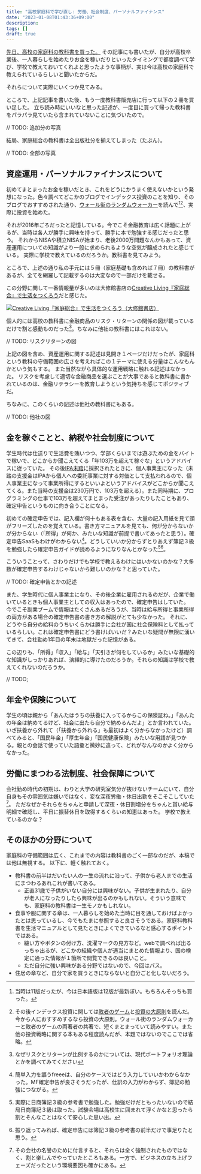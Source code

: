 ```yaml
---
title: "高校家庭科で学び直し: 労働、社会制度、パーソナルファイナンス"
date: "2023-01-08T01:43:36+09:00"
description:
tags: []
draft: true
---
```


[先日、高校の家庭科の教科書を買った。](../20221221-bought-school-texts/)
その記事にも書いたが、自分が高校卒業後、一人暮らしを始めたりお金を稼いだりといったタイミングで都度調べて学び、学校で教えておいてくれよと思ったような事柄が、実は今は高校の家庭科で教えられているらしいと聞いたからだ。

それらについて実際にいくつか見てみる。

ところで、上記記事を書いた後、もう一度教科書販売店に行って以下の２冊を買い足した。
立ち読み時にいいなと思った記述が、一度目に買って帰った教科書をパラパラ見ていたら含まれていないことに気づいたので。

// TODO: 追加分の写真

結局、家庭総合の教科書は全出版社分を揃えてしまった（たぶん）。

// TODO: 全部の写真

## 資産運用・パーソナルファイナンスについて
初めてまとまったお金を稼いだとき、これをどうにかうまく使えないかという発想になった。色々調べてどこかのブログでインデックス投資のことを知り、そのブログでおすすめされた通り、[ウォール街のランダムウォーカー](https://www.amazon.co.jp/dp/453235823X)を読んで[^1][^2]、実際に投資を始めた。

[^1]: 当時は11版だったが、今は日本語版は12版が最新ぽい。もちろんそっちも買った。
[^2]: その後インデックス投資に関しては[敗者のゲーム](https://www.amazon.co.jp/dp/4532356288)と[投資の大原則](https://www.amazon.co.jp/dp/4532357853)を読んだ。今から人におすすめするなら投資の大原則。ウォール街のランダムウォーカーと敗者のゲームの両著者の共著で、短くまとまっていて読みやすい。また他の投資戦略に関する本もある程度読んだが、本題ではないのでここでは省略。

それが2016年ごろだったと記憶している。今でこそ金融教育は広く話題に上がるが、当時は各人が勝手に興味を持って、勝手に本で勉強する感じだったと思う。
それからNISAや積立NISAが始まり、老後2000万問題なんかもあって、資産運用についての知識がより一般に求められるような空気が醸成されたと感じている。
実際に学校で教えているのだろうか。教科書を見てみよう。

ところで、上述の通り私の手元には５冊（家庭基礎も含めれば７冊）の教科書があるが、全てを網羅して記載するのは大変なので一部だけを載せる。

この分野に関して一番情報量が多いのは大修館書店の[Creative Living『家庭総合』で生活をつくろう](https://www.taishukan.co.jp/kateika/product/?type=textbook&id=57)だと感じた。

[![Creative Living『家庭総合』で生活をつくろう（大修館書店）](https://www.taishukan.co.jp/files_upload/upload/textbook/KKErUavYUN8rY6X86jZim9h8.png)](https://www.taishukan.co.jp/kateika/product/?type=textbook&id=57)

個人的には高校の教科書に金融商品のリスク・リターンの関係の図が載っているだけで割と感動ものだった[^3]。ちなみに他社の教科書にはこれはない。

[^3]: なぜリスクとリターンが比例するのかについては、現代ポートフォリオ理論とかを調べてみてください

// TODO: リスクリターンの図

上記の図を含め、資産運用に関する記述は見開き１ページだけだったが、家庭科という教科の守備範囲の広さを考えればこの１テーマに使える分量はこんなもんかという気もする。
また当然ながら具体的な運用戦略に触れる記述はなかった。
リスクを考慮して適切な金融商品を選ぶことが大事であると教科書に書かれているのは、金融リテラシーを教育しようという気持ちを感じてポジティブだ。

ちなみに、このくらいの記述は他社の教科書にもある。

// TODO: 他社の図

## 金を稼ぐことと、納税や社会制度について
学生時代は仕送りで生活費を賄いつつ、学部くらいまでは遊ぶための金をバイトで稼いで、どこからか聞こえてくる「年103万を超えて稼ぐな」というアドバイスに従っていた。
その後[IPA未踏](https://www.ipa.go.jp/jinzai/mitou/portal_index.html)に採択されたときに、個人事業主になった（未踏の支援金はIPAから個人への委託事業に対する対価として支払われるので、個人事業主になって事業所得にするといいよというアドバイスがどこからか聞こえてくる。また当時の支援金は230万円で、103万を超える）。また同時期に、プログラミングの仕事で103万を超えてまとまった受注があったりしたこともあり、確定申告というものに向き合うことになる。

初めての確定申告では、記入欄が何十もある表を含む、大量の記入用紙を見て頭がフリーズしたのを覚えている。書き方マニュアルを見ても、何が分からないかが分からない（「所得」が何か、みたいな知識が前提で書いてあったと思う）。確定申告SaaSもわけがわからない[^4]。どうしていいか分からずとりあえず簿記３級を勉強したら確定申告ガイドが読めるようになりなんとかなった[^5][^6]。

[^4]: 簡単入力を謳うfreeeは、自分のケースではどう入力していいかわからなかった。MF確定申告が良さそうだったが、仕訳の入力がわからず、簿記の勉強につながる。
[^5]: 実際に日商簿記３級の参考書で勉強した。勉強だけだともったいないので結局日商簿記３級は取った。試験会場は高校生に囲まれて浮くかなと思ったら割とそんなことはなくて安心した思い出。
[^6]: 振り返ってみれば、確定申告には簿記３級の参考書の前半だけで事足りたと思う。

こういうことって、さわりだけでも学校で教えるわけにはいかないのかな？大多数が確定申告するわけじゃないから難しいのかな？と思っていた。

// TODO: 確定申告とかの記述

また、学生時代に個人事業主になり、その後企業に雇用されるのだが、企業で働いているときも個人事業主としての収入はあったので、確定申告はしていた。
今でこそ副業ブームで情報はたくさんあるだろうが、当時は給与所得と事業所得の両方がある場合の確定申告書の書き方の解説がとても少なかった。
それに、どうやら自分の給料のうちいくらかは勝手に会社が国に社会保険料として払っているらしい。これは確定申告書にどう書けばいいだ？みたいな疑問が無限に湧いてきて、会社勤め1年目の年末は地獄だった記憶がある。

この辺りも、「所得」「収入」「給与」「天引きが何をしているか」みたいな基礎的な知識がしっかりあれば、演繹的に導けたのだろうか。それらの知識は学校で教えてくれないのだろうか。

// TODO;

## 年金や保険について
学生の頃は親から「あんたはうちの扶養に入ってるからこの保険証ね。」「あんたの年金は納めてるけど、社会に出たら自分で納めるんだよ」とか言われていた。
いざ扶養から外れて（「扶養から外れる」も最初はよく分からなかったけど）調べてみると、「国民年金」「厚生年金」「国民健康保険」みたいな用語が見つかる。親との会話で使っていた語彙と微妙に違って、どれがなんなのかよく分からなかった。

## 労働にまつわる法制度、社会保障について
会社勤め時代の初期は、わりと大学の研究室気分が抜けないチームにいて、自分自身もその雰囲気は嫌いではなく、変な深夜労働・休日出勤をそこそこしていた[^7]。
ただなぜかそれらをちゃんと申請して深夜・休日割増分をちゃんと貰い給与明細で確認し、平日に振替休日を取得するくらいの知恵はあった。
学校で教えているのかな？

[^7]: その会社の名誉のために付言すると、それらは全く強制されたものではなく、割と楽しんでやっていたところもある。一方で、ビジネスの立ち上げフェーズだったという環境要因も確かにある。

## そのほかの分野について

家庭科の守備範囲は広く、これまでの内容は教科書のごく一部なのだが、本稿では他は無視する。
以下に、軽く触れておく。

* 教科書の前半はだいたい人の一生の流れに沿って、子供から老人までの生活にまつわるあれこれが書いてある。
  * 正直31歳で子供がいない自分には興味がない。子供が生まれたり、自分が老人になったりしたら興味が出るのかもしれない。そういう意味でも、家庭科の教科書は一生モノかもしれない。
* 食事や服に関する章は、一人暮らしを始めた当時に目を通しておけばよかったとは思っているし、今でもたまに参照すると良さそうである。家庭科教科書を生活マニュアルとして見たときによくできているなと感心するポイントではある。
  * 縫い方やボタンの付け方、洗濯マークの見方など。webで調べれば出るっちゃ出るが、どこかの組織や個人が適当にまとめた情報より、国の検定に通った情報が１箇所で閲覧できるのは良いこと。
  * ただ自分に強い興味がある分野ではないので、今回はパス。
* 住居の章など、自分で家を買うときにならないと自分ごと化しないだろう。
